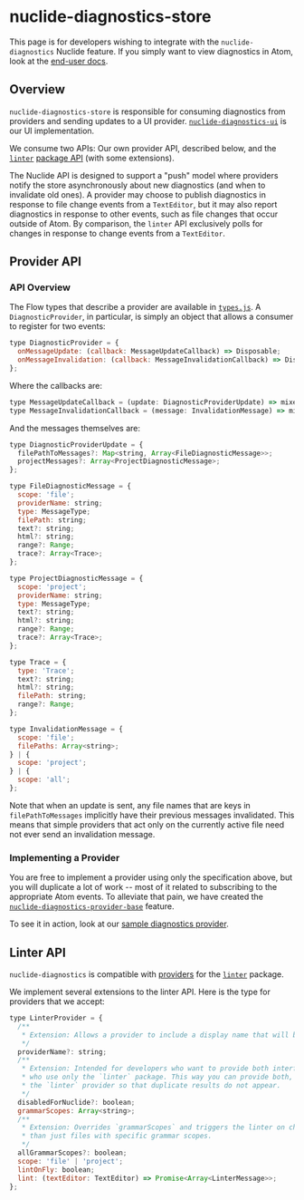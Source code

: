 # nuclide-diagnostics-store

This page is for developers wishing to integrate with the `nuclide-diagnostics` Nuclide feature. If
you simply want to view diagnostics in Atom, look at the
[end-user docs](https://github.com/facebook/nuclide/tree/master/pkg/nuclide/diagnostics#readme).

## Overview

`nuclide-diagnostics-store` is responsible for consuming diagnostics from providers and sending
updates to a UI provider.
[`nuclide-diagnostics-ui`](https://github.com/facebook/nuclide/tree/master/pkg/nuclide/diagnostics/ui)
is our UI implementation.

We consume two APIs: Our own provider API, described below, and the
[`linter`](https://atom.io/packages/linter) [package
API](https://github.com/atom-community/linter/wiki/Linter-API) (with some extensions).

The Nuclide API is designed to support a "push" model where providers notify the store
asynchronously about new diagnostics (and when to invalidate old ones). A provider may choose to
publish diagnostics in response to file change events from a `TextEditor`, but it may also report
diagnostics in response to other events, such as file changes that occur outside of Atom. By
comparison, the `linter` API exclusively polls for changes in response to change events from a
`TextEditor`.

## Provider API

### API Overview

The Flow types that describe a provider are available in
[`types.js`](https://github.com/facebook/nuclide/blob/master/pkg/nuclide/diagnostics/base/lib/types.js).
A `DiagnosticProvider`, in particular, is simply an object that allows a consumer to register for
two events:

```js
type DiagnosticProvider = {
  onMessageUpdate: (callback: MessageUpdateCallback) => Disposable;
  onMessageInvalidation: (callback: MessageInvalidationCallback) => Disposable;
};
```

Where the callbacks are:

```js
type MessageUpdateCallback = (update: DiagnosticProviderUpdate) => mixed;
type MessageInvalidationCallback = (message: InvalidationMessage) => mixed;
```

And the messages themselves are:

```js
type DiagnosticProviderUpdate = {
  filePathToMessages?: Map<string, Array<FileDiagnosticMessage>>;
  projectMessages?: Array<ProjectDiagnosticMessage>;
};

type FileDiagnosticMessage = {
  scope: 'file';
  providerName: string;
  type: MessageType;
  filePath: string;
  text?: string;
  html?: string;
  range?: Range;
  trace?: Array<Trace>;
};

type ProjectDiagnosticMessage = {
  scope: 'project';
  providerName: string;
  type: MessageType;
  text?: string;
  html?: string;
  range?: Range;
  trace?: Array<Trace>;
};

type Trace = {
  type: 'Trace';
  text?: string;
  html?: string;
  filePath: string;
  range?: Range;
};

type InvalidationMessage = {
  scope: 'file';
  filePaths: Array<string>;
} | {
  scope: 'project';
} | {
  scope: 'all';
};
```

Note that when an update is sent, any file names that are keys in `filePathToMessages` implicitly
have their previous messages invalidated. This means that simple providers that act only on the
currently active file need not ever send an invalidation message.

### Implementing a Provider

You are free to implement a provider using only the specification above, but you will duplicate a
lot of work -- most of it related to subscribing to the appropriate Atom events. To alleviate that
pain, we have created the
[`nuclide-diagnostics-provider-base`](https://github.com/facebook/nuclide/tree/master/pkg/nuclide/diagnostics/provider-base)
feature.

To see it in action, look at our [sample diagnostics
provider](https://github.com/facebook/nuclide/tree/master/pkg/sample/diagnostics-provider).

## Linter API

`nuclide-diagnostics` is compatible with
[providers](https://github.com/atom-community/linter/wiki/Linter-API) for the
[`linter`](https://atom.io/packages/linter) package.

We implement several extensions to the linter API. Here is the type for providers that we accept:

```js
type LinterProvider = {
  /**
   * Extension: Allows a provider to include a display name that will be shown with its messages.
   */
  providerName?: string;
  /**
   * Extension: Intended for developers who want to provide both interfaces to cater towards people
   * who use only the `linter` package. This way you can provide both, but tell Nuclide to ignore
   * the `linter` provider so that duplicate results do not appear.
   */
  disabledForNuclide?: boolean;
  grammarScopes: Array<string>;
  /**
   * Extension: Overrides `grammarScopes` and triggers the linter on changes to any file, rather
   * than just files with specific grammar scopes.
   */
  allGrammarScopes?: boolean;
  scope: 'file' | 'project';
  lintOnFly: boolean;
  lint: (textEditor: TextEditor) => Promise<Array<LinterMessage>>;
};
```
